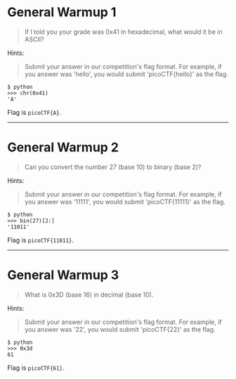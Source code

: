 # General Warmup 1

> If I told you your grade was 0x41 in hexadecimal, what would it be in ASCII? 

Hints:

> Submit your answer in our competition's flag format. For example, if you answer was 'hello', you would submit 'picoCTF{hello}' as the flag.

```
$ python
>>> chr(0x41)
'A'
```

Flag is `picoCTF{A}`.

---

# General Warmup 2

> Can you convert the number 27 (base 10) to binary (base 2)? 

Hints:

> Submit your answer in our competition's flag format. For example, if you answer was '11111', you would submit 'picoCTF{11111}' as the flag.

```
$ python
>>> bin(27)[2:]
'11011'
```

Flag is `picoCTF{11011}`.

---

# General Warmup 3

> What is 0x3D (base 16) in decimal (base 10). 

Hints:

> Submit your answer in our competition's flag format. For example, if you answer was '22', you would submit 'picoCTF{22}' as the flag.

```
$ python
>>> 0x3d
61
```

Flag is `picoCTF{61}`.